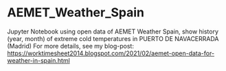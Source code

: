 # AEMET_Weather_Spain
Jupyter Notebook using open data of AEMET Weather Spain, show history (year, month) of extreme cold temperatures in PUERTO DE NAVACERRADA (Madrid)
For more details, see my blog-post: 
https://worktimesheet2014.blogspot.com/2021/02/aemet-open-data-for-weather-in-spain.html
